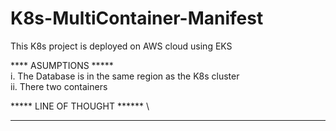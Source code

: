 # K8s-MultiContainer-Manifest
This K8s project is deployed on AWS cloud using EKS

**** ASUMPTIONS ***** \
i. The Database is in the same region as the K8s cluster \
ii. There two containers  


***** LINE OF THOUGHT ****** \
****************************


